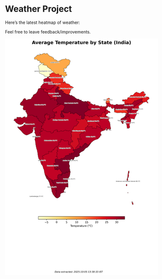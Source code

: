 # Weather Project

Here’s the latest heatmap of weather:

Feel free to leave feedback/improvements.

![India Heatmap](docs/assets/india_heatmap.png?v=E225A3)
